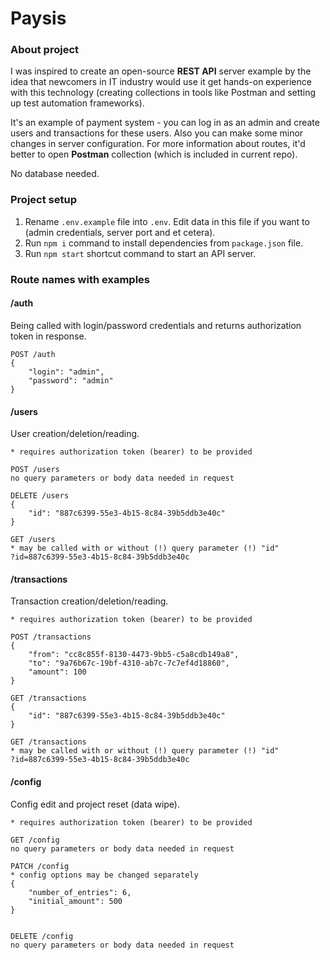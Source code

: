 # Paysis

### About project
I was inspired to create an open-source **REST API** server example by the idea that newcomers in IT industry would use it get hands-on experience with this technology (creating collections in tools like Postman and setting up test automation frameworks).

It's an example of payment system - you can log in as an admin and create users and transactions for these users. Also you can make some minor changes in server configuration. For more information about routes, it'd better to open **Postman** collection (which is included in current repo).

No database needed.

### Project setup
1. Rename `.env.example` file into `.env`. Edit data in this file if you want to (admin credentials, server port and et cetera).
2. Run `npm i` command to install dependencies from `package.json` file.
3. Run `npm start` shortcut command to start an API server.

### Route names with examples
#### /auth
Being called with login/password credentials and returns authorization token in response.
```
POST /auth
{
    "login": "admin",
    "password": "admin" 
}
```

#### /users
User creation/deletion/reading.
```
* requires authorization token (bearer) to be provided

POST /users
no query parameters or body data needed in request

DELETE /users
{
    "id": "887c6399-55e3-4b15-8c84-39b5ddb3e40c"
}

GET /users
* may be called with or without (!) query parameter (!) "id"
?id=887c6399-55e3-4b15-8c84-39b5ddb3e40c
```

#### /transactions
Transaction creation/deletion/reading.
```
* requires authorization token (bearer) to be provided

POST /transactions
{
    "from": "cc8c855f-8130-4473-9bb5-c5a8cdb149a8",
    "to": "9a76b67c-19bf-4310-ab7c-7c7ef4d18860",
    "amount": 100
}

GET /transactions
{
    "id": "887c6399-55e3-4b15-8c84-39b5ddb3e40c"
}

GET /transactions
* may be called with or without (!) query parameter (!) "id"
?id=887c6399-55e3-4b15-8c84-39b5ddb3e40c
```

#### /config
Config edit and project reset (data wipe).
```
* requires authorization token (bearer) to be provided

GET /config
no query parameters or body data needed in request

PATCH /config
* config options may be changed separately 
{
    "number_of_entries": 6,
    "initial_amount": 500
}


DELETE /config
no query parameters or body data needed in request
```